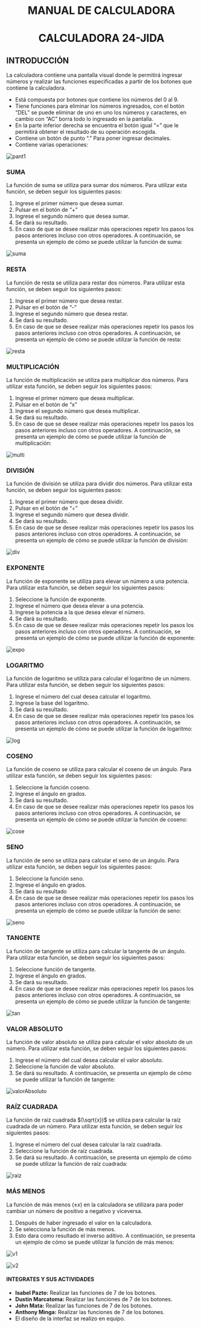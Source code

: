 # <p align="center">MANUAL DE CALCULADORA</p>
# <p align="center">CALCULADORA 24-JIDA</p>
## INTRODUCCIÓN
La calculadora contiene una pantalla visual donde le permitirá ingresar números y realizar las funciones especificadas a partir de los botones que contiene la calculadora. 
-	Está compuesta por botones que contiene los números del 0 al 9.
-	Tiene funciones para eliminar los números ingresados, con el botón “DEL” se puede eliminar de uno en uno los números y caracteres, en cambio con “AC” borra todo lo ingresado en la pantalla.
-	En la parte inferior derecha se encuentra el botón igual “=” que le permitirá obtener el resultado de su operación escogida.
-	Contiene un botón de punto “.” Para poner ingresar decimales.
-	Contiene varias operaciones:
  
![pant1](https://github.com/A2lejo/Calculadora_poo/assets/130105827/e4954c18-487b-45ca-92be-349d9780ab4d)

### SUMA
La función de suma se utiliza para sumar dos números. Para utilizar esta función, se deben seguir los siguientes pasos:
1.	Ingrese el primer número que desea sumar.
2.	Pulsar en el botón de “+”
3.	Ingrese el segundo número que desea sumar.
4.	Se dará su resultado.
5.	En caso de que se desee realizar más operaciones repetir los pasos los pasos anteriores incluso con otros operadores.
A continuación, se presenta un ejemplo de cómo se puede utilizar la función de suma:

![suma](https://github.com/A2lejo/Calculadora_poo/assets/130105827/f161dd43-da4f-487c-b1f1-83ba71730b0b)


### RESTA
La función de resta se utiliza para restar dos números. Para utilizar esta función, se deben seguir los siguientes pasos:
1.	Ingrese el primer número que desea restar.
2.	Pulsar en el botón de “-”
3.	Ingrese el segundo número que desea restar.
4.	Se dará su resultado.
5.	En caso de que se desee realizar más operaciones repetir los pasos los pasos anteriores incluso con otros operadores.
A continuación, se presenta un ejemplo de cómo se puede utilizar la función de resta:

![resta](https://github.com/A2lejo/Calculadora_poo/assets/130105827/0bf88ac2-7e54-4b51-91bf-ba632efae563)


### MULTIPLICACIÓN
La función de multiplicación se utiliza para multiplicar dos números. Para utilizar esta función, se deben seguir los siguientes pasos:
1.	Ingrese el primer número que desea multiplicar.
2.	Pulsar en el botón de “x”
3.	Ingrese el segundo número que desea multiplicar.
4.	Se dará su resultado.
5.	En caso de que se desee realizar más operaciones repetir los pasos los pasos anteriores incluso con otros operadores.
A continuación, se presenta un ejemplo de cómo se puede utilizar la función de multiplicación:

![multi](https://github.com/A2lejo/Calculadora_poo/assets/130105827/efa22c62-64d9-4832-93a7-53fb804a19ef)

### DIVISIÓN
La función de división se utiliza para dividir dos números. Para utilizar esta función, se deben seguir los siguientes pasos:
1.	Ingrese el primer número que desea dividir.
2.	Pulsar en el botón de “÷”
3.	Ingrese el segundo número que desea dividir.
4.	Se dará su resultado.
5.	En caso de que se desee realizar más operaciones repetir los pasos los pasos anteriores incluso con otros operadores.
A continuación, se presenta un ejemplo de cómo se puede utilizar la función de división:

![div](https://github.com/A2lejo/Calculadora_poo/assets/130105827/a1585e59-43b9-436a-a2ad-60a5d9a1e7a9)


### EXPONENTE
La función de exponente se utiliza para elevar un número a una potencia. Para utilizar esta función, se deben seguir los siguientes pasos:
1.	Seleccione la función de exponente.
2.	Ingrese el número que desea elevar a una potencia.
3.	Ingrese la potencia a la que desea elevar el número.
4.	Se dará su resultado.
5.	En caso de que se desee realizar más operaciones repetir los pasos los pasos anteriores incluso con otros operadores.
A continuación, se presenta un ejemplo de cómo se puede utilizar la función de exponente:

![expo](https://github.com/A2lejo/Calculadora_poo/assets/130105827/d2b8c586-851d-4de9-876a-ca7158393733)


### LOGARITMO
La función de logaritmo se utiliza para calcular el logaritmo de un número. Para utilizar esta función, se deben seguir los siguientes pasos:
1.	Ingrese el número del cual desea calcular el logaritmo.
2.	Ingrese la base del logaritmo.
3.	Se dará su resultado.
4.	En caso de que se desee realizar más operaciones repetir los pasos los pasos anteriores incluso con otros operadores.
A continuación, se presenta un ejemplo de cómo se puede utilizar la función de logaritmo:

![log](https://github.com/A2lejo/Calculadora_poo/assets/130105827/499da058-f188-4389-96eb-372289c6bce8)


### COSENO
La función de coseno se utiliza para calcular el coseno de un ángulo. Para utilizar esta función, se deben seguir los siguientes pasos:
1.	Seleccione la función coseno.
2.	Ingrese el ángulo en grados.
3.	Se dará su resultado.
4.	En caso de que se desee realizar más operaciones repetir los pasos los pasos anteriores incluso con otros operadores.
A continuación, se presenta un ejemplo de cómo se puede utilizar la función de coseno:

![cose](https://github.com/A2lejo/Calculadora_poo/assets/130105827/780bcf6f-be69-46c1-bcdb-a673b56674b0)


### SENO
La función de seno se utiliza para calcular el seno de un ángulo. Para utilizar esta función, se deben seguir los siguientes pasos:
1.	Seleccione la función seno.
2.	Ingrese el ángulo en grados.
3.	Se dará su resultado
4.	En caso de que se desee realizar más operaciones repetir los pasos los pasos anteriores incluso con otros operadores.
A continuación, se presenta un ejemplo de cómo se puede utilizar la función de seno:

![seno](https://github.com/A2lejo/Calculadora_poo/assets/130105827/e906abf7-31b2-4057-b88d-23d71f88da82)


### TANGENTE
La función de tangente se utiliza para calcular la tangente de un ángulo. Para utilizar esta función, se deben seguir los siguientes pasos:
1.	Seleccione función de tangente.
2.	Ingrese el ángulo en grados.
3.	Se dará su resultado.
4.	En caso de que se desee realizar más operaciones repetir los pasos los pasos anteriores incluso con otros operadores.
A continuación, se presenta un ejemplo de cómo se puede utilizar la función de tangente:

![tan](https://github.com/A2lejo/Calculadora_poo/assets/130105827/b8609665-19d9-432d-98e6-1c522f835451)


### VALOR ABSOLUTO
La función de valor absoluto se utiliza para calcular el valor absoluto de un número. Para utilizar esta función, se deben seguir los siguientes pasos:
1.	Ingrese el número del cual desea calcular el valor absoluto.
2.	Seleccione la función de valor absoluto.
3.	Se dará su resultado.
A continuación, se presenta un ejemplo de cómo se puede utilizar la función de tangente:

![valorAbsoluto](https://github.com/A2lejo/Calculadora_poo/assets/130105827/1df547e1-5269-4d68-9d05-61bb1d3a0546)


### RAÍZ CUADRADA
La función de raíz cuadrada $(\sqrt{x})$ se utiliza para calcular la raíz cuadrada de un número. Para utilizar esta función, se deben seguir los siguientes pasos:
1.	Ingrese el número del cual desea calcular la raíz cuadrada.
2. Seleccione la función de raíz cuadrada.
3.	Se dará su resultado.
A continuación, se presenta un ejemplo de cómo se puede utilizar la función de raíz cuadrada:

![raiz](https://github.com/A2lejo/Calculadora_poo/assets/130105827/96857b68-694a-4a6a-a984-a3e4a418b6c0)

### MÁS MENOS
La función de más menos ($±x$) en la calculadora se utilizara para poder cambiar un número de positivo a negativo y viceversa.

1. Después de haber ingresado el valor en la calculadora.
2. Se selecciona la función de más menos.
3. Esto dara como resultado el inverso aditivo.
A continuación, se presenta un ejemplo de cómo se puede utilizar la función de más menos:

![v1](https://github.com/A2lejo/Calculadora_poo/assets/130105827/a0282fc5-4083-492d-84ee-caa6f2e1da10)  

![v2](https://github.com/A2lejo/Calculadora_poo/assets/130105827/d42063cb-7a24-428e-add0-c94628e97e12)



#### INTEGRATES Y SUS ACTIVIDADES
- **Isabel Pazto:** Realizar las funciones de 7 de los botones.
- **Dustin Marcatoma:** Realizar las funciones de 7 de los botones.
- **John Mata:** Realizar las funciones de 7 de los botones.
- **Anthony Minga:** Realizar las funciones de 7 de los botones.
- El diseño de la interfaz se realizo en equipo.